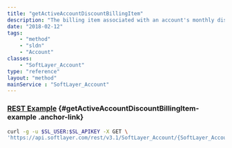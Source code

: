```yaml
---
title: "getActiveAccountDiscountBillingItem"
description: "The billing item associated with an account's monthly discount."
date: "2018-02-12"
tags:
    - "method"
    - "sldn"
    - "Account"
classes:
    - "SoftLayer_Account"
type: "reference"
layout: "method"
mainService : "SoftLayer_Account"
---
```


### [REST Example](#getActiveAccountDiscountBillingItem-example) <a href="/article/rest/"><i class="fas fa-question"></i></a> {#getActiveAccountDiscountBillingItem-example .anchor-link} 
```bash
curl -g -u $SL_USER:$SL_APIKEY -X GET \
'https://api.softlayer.com/rest/v3.1/SoftLayer_Account/{SoftLayer_AccountID}/getActiveAccountDiscountBillingItem'
```
